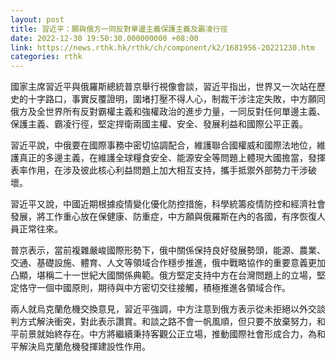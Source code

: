 ```yaml
---
layout: post
title: 習近平：願與俄方一同反對單邊主義保護主義及霸凌行徑
date: 2022-12-30 19:50:30.000000000 +08:00
link: https://news.rthk.hk/rthk/ch/component/k2/1681956-20221230.htm
categories: rthk
---
```


國家主席習近平與俄羅斯總統普京舉行視像會談，習近平指出，世界又一次站在歷史的十字路口，事實反覆證明，圍堵打壓不得人心，制裁干涉注定失敗，中方願同俄方及全世界所有反對霸權主義和強權政治的進步力量，一同反對任何單邊主義、保護主義、霸凌行徑，堅定捍衛兩國主權、安全、發展利益和國際公平正義。

習近平說，中俄要在國際事務中密切協調配合，維護聯合國權威和國際法地位，維護真正的多邊主義，在維護全球糧食安全、能源安全等問題上體現大國擔當，發揮表率作用，在涉及彼此核心利益問題上加大相互支持，攜手抵禦外部勢力干涉破壞。

習近平又說，中國近期根據疫情變化優化防控措施，科學統籌疫情防控和經濟社會發展，將工作重心放在保健康、防重症，中方願與俄羅斯在內的各國，有序恢復人員正常往來。

普京表示，當前複雜嚴峻國際形勢下，俄中關係保持良好發展勢頭，能源、農業、交通、基礎設施、體育、人文等領域合作穩步推進，俄中戰略協作的重要意義更加凸顯，堪稱二十一世紀大國關係典範。俄方堅定支持中方在台灣問題上的立場，堅定恪守一個中國原則，期待與中方密切交往接觸，積極推進各領域合作。

兩人就烏克蘭危機交換意見，習近平強調，中方注意到俄方表示從未拒絕以外交談判方式解決衝突，對此表示讚賞。和談之路不會一帆風順，但只要不放棄努力，和平前景就始終存在。中方將繼續秉持客觀公正立場，推動國際社會形成合力，為和平解決烏克蘭危機發揮建設性作用。
